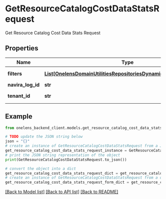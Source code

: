 # GetResourceCatalogCostDataStatsRequest

Get Resource Catalog Cost Data Stats Request

## Properties

Name | Type | Description | Notes
------------ | ------------- | ------------- | -------------
**filters** | [**List[OnelensDomainUtilitiesRepositoriesDynamicFiltersFilterCriteria]**](OnelensDomainUtilitiesRepositoriesDynamicFiltersFilterCriteria.md) | Filters to be applied | 
**navira_log_id** | **str** |  | [optional] 
**tenant_id** | **str** | The id of the tenant. | 

## Example

```python
from onelens_backend_client.models.get_resource_catalog_cost_data_stats_request import GetResourceCatalogCostDataStatsRequest

# TODO update the JSON string below
json = "{}"
# create an instance of GetResourceCatalogCostDataStatsRequest from a JSON string
get_resource_catalog_cost_data_stats_request_instance = GetResourceCatalogCostDataStatsRequest.from_json(json)
# print the JSON string representation of the object
print(GetResourceCatalogCostDataStatsRequest.to_json())

# convert the object into a dict
get_resource_catalog_cost_data_stats_request_dict = get_resource_catalog_cost_data_stats_request_instance.to_dict()
# create an instance of GetResourceCatalogCostDataStatsRequest from a dict
get_resource_catalog_cost_data_stats_request_form_dict = get_resource_catalog_cost_data_stats_request.from_dict(get_resource_catalog_cost_data_stats_request_dict)
```
[[Back to Model list]](../README.md#documentation-for-models) [[Back to API list]](../README.md#documentation-for-api-endpoints) [[Back to README]](../README.md)


